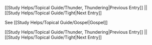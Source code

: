 [[Study Helps/Topical Guide/Thunder, Thundering|Previous Entry]]  ||  [[Study Helps/Topical Guide/Tight|Next Entry]]

 See [[Study Helps/Topical Guide/Gospel|Gospel]]

[[Study Helps/Topical Guide/Thunder, Thundering|Previous Entry]]  ||  [[Study Helps/Topical Guide/Tight|Next Entry]]